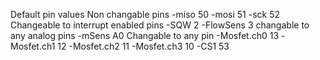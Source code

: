 Default pin values
Non changable pins
-miso 50
-mosi 51
-sck  52
Changeable to interrupt enabled pins
-SQW  2
-FlowSens 3
changable to any analog pins
-mSens  A0
Changable to any pin
-Mosfet.ch0 13
-Mosfet.ch1 12
-Mosfet.ch2 11
-Mosfet.ch3 10
-CS1  53
